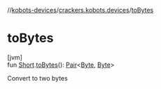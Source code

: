 //[kobots-devices](../../index.md)/[crackers.kobots.devices](index.md)/[toBytes](to-bytes.md)

# toBytes

[jvm]\
fun [Short](https://kotlinlang.org/api/latest/jvm/stdlib/kotlin/-short/index.html).[toBytes](to-bytes.md)(): [Pair](https://kotlinlang.org/api/latest/jvm/stdlib/kotlin/-pair/index.html)&lt;[Byte](https://kotlinlang.org/api/latest/jvm/stdlib/kotlin/-byte/index.html), [Byte](https://kotlinlang.org/api/latest/jvm/stdlib/kotlin/-byte/index.html)&gt;

Convert to two bytes
